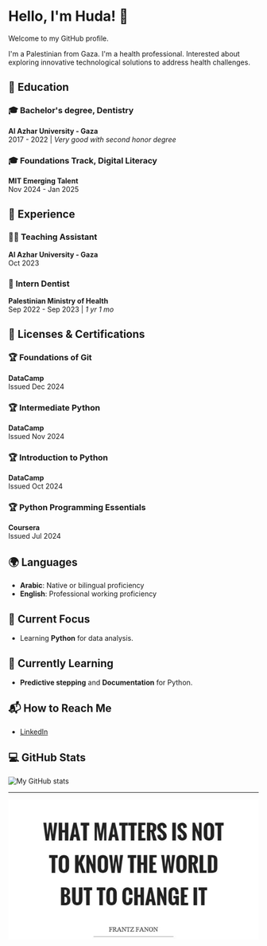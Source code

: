 # Hello, I'm Huda! 👋

Welcome to my GitHub profile.

I'm a Palestinian from Gaza.
I'm a health professional.
Interested about exploring innovative technological solutions to address health challenges.

## 🏫 Education

### 🎓 **Bachelor's degree, Dentistry**  

**Al Azhar University - Gaza**  
2017 - 2022 | *Very good with second honor degree*

### 🎓 **Foundations Track, Digital Literacy**  

**MIT Emerging Talent**  
Nov 2024 - Jan 2025

## 💼 Experience

### 👩‍🏫 **Teaching Assistant**  

**Al Azhar University - Gaza**  
Oct 2023  

### 🦷 **Intern Dentist**  

**Palestinian Ministry of Health**  
Sep 2022 - Sep 2023 | *1 yr 1 mo*  

## 📜 Licenses & Certifications

### 🏆 **Foundations of Git**  

**DataCamp**  
Issued Dec 2024  

### 🏆 **Intermediate Python**  

**DataCamp**  
Issued Nov 2024  

### 🏆 **Introduction to Python**  

**DataCamp**  
Issued Oct 2024  

### 🏆 **Python Programming Essentials**  

**Coursera**  
Issued Jul 2024  

## 🌍 Languages

- **Arabic**: Native or bilingual proficiency
- **English**: Professional working proficiency

## 🔭 Current Focus

- Learning **Python** for data analysis.
  
## 🌱 Currently Learning

- **Predictive stepping** and **Documentation** for Python.

## 📬 How to Reach Me

- [LinkedIn](https://www.linkedin.com/in/huda-alamassi/)

## 💻 GitHub Stats

![My GitHub stats](https://github-readme-stats.vercel.app/api?username=hudaalamassi&theme=radical&show_icons=true)

_____

![What really matters!](https://github.com/hudaalamassi/hudaalamassi/blob/main/what-matters-is-not-to-know-the-world-but-to-change-it-quote-1%20(1).jpg)
